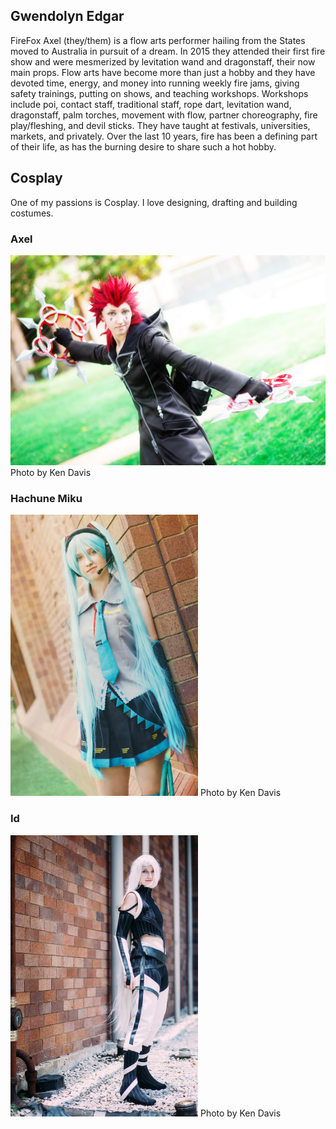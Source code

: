 ## Gwendolyn Edgar
FireFox Axel (they/them) is a flow arts performer hailing from the States moved to Australia in pursuit of a dream. In 2015 they attended their first fire show and were mesmerized by levitation wand and dragonstaff, their now main props. Flow arts have become more than just a hobby and they have devoted time, energy, and money into running weekly fire jams, giving safety trainings, putting on shows, and teaching workshops. Workshops include poi, contact staff, traditional staff, rope dart, levitation wand, dragonstaff, palm torches, movement with flow, partner choreography, fire play/fleshing, and devil sticks. They have taught at festivals, universities, markets, and privately. Over the last 10 years, fire has been a defining part of their life, as has the burning desire to share such a hot hobby. 

## Cosplay

One of my passions is Cosplay. I love designing, drafting and building costumes. 

### Axel  
<img src="images/axel2.jpg" alt="Axel" width="600"/>
Photo by Ken Davis


### Hachune Miku
<img src="images/miku.jpg" alt="Miku" width="300"/>
Photo by Ken Davis

### Id
<img src="images/id.jpg" alt="Id" width="300"/>
Photo by Ken Davis

